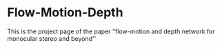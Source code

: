 # Flow-Motion-Depth
This is the project page of the paper "flow-motion and depth network for monocular stereo and beyond''
